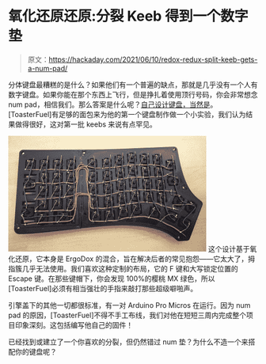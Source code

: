 # 氧化还原还原:分裂 Keeb 得到一个数字垫

> 原文：<https://hackaday.com/2021/06/10/redox-redux-split-keeb-gets-a-num-pad/>

分体键盘最糟糕的是什么？如果他们有一个普遍的缺点，那就是几乎没有一个人有数字键盘。如果你能在那个东西上飞行，但是挣扎着使用顶行号码，你会非常想念 num pad，相信我们。那么答案是什么呢？[自己设计键盘，当然是](https://github.com/ToasterFuel/Keyboard)。[ToasterFuel]有足够的面包来为他的第一个键盘制作做一个小实验，我们认为结果做得很好，这对第一批 keebs 来说有点罕见。

[![](img/4603d48b1d233da896320648525903eb.png)](https://hackaday.com/wp-content/uploads/2021/06/split-keeb-ten-key-inner.jpg) 这个设计基于氧化还原，它本身是 ErgoDox 的混合，旨在解决后者的常见抱怨——它太大了，拇指簇几乎无法使用。我们喜欢这种定制的布局，它的 F 键和大写锁定位置的 Escape 键。在那些键帽下，你会发现 100%的樱桃 MX 绿色，所以[ToasterFuel]必须有相当强壮的手指来敲打那些超级噼啪声。

引擎盖下的其他一切都很标准，有一对 Arduino Pro Micros 在运行。因为 num pad 的原因，[ToasterFuel]不得不手工布线，我们对他在短短三周内完成整个项目印象深刻。这包括编写他自己的固件！

已经找到或建立了一个你喜欢的分裂，但仍然错过 num 垫？为什么不造一个来搭配你的键盘呢？